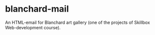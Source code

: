 # blanchard-mail
An HTML-email for Blanchard art gallery (one of the projects of Skillbox Web-development course).
